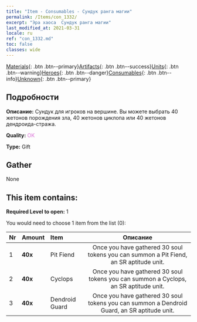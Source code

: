 ```yaml
---
title: "Item - Consumables - Сундук ранга магии"
permalink: /Items/con_1332/
excerpt: "Эра хаоса  Сундук ранга магии"
last_modified_at: 2021-03-31
locale: ru
ref: "con_1332.md"
toc: false
classes: wide
---
```

 [Materials](/ru/Items/){: .btn .btn--primary}[Artifacts](/ru/Items/Artifacts/){: .btn .btn--success}[Units](/ru/Items/Units/){: .btn .btn--warning}[Heroes](/ru/Items/Heroes/){: .btn .btn--danger}[Consumables](/ru/Items/Consumables/){: .btn .btn--info}[Unknown](/ru/Items/Unknown/){: .btn .btn--primary}

## Подробности
 **Описание:** Сундук для игроков на вершине. Вы можете выбрать 40 жетонов порождения зла, 40 жетонов циклопа или 40 жетонов дендроида-стража.

 **Quality:** <span style="color: #DA70D6">OK</span>

 **Type:** Gift

## Gather

  None

## This item contains:

 **Required Level to open:** 1

 You would need to choose 1 item from the list (0):

  | Nr | Amount |     Item    | Описание |
  |:---|:-------|:------------|:-----------:|
  | 1 |  **40x** | Pit Fiend | Once you have gathered 30 soul tokens you can summon a Pit Fiend, an SR aptitude unit.  | 
  | 2 |  **40x** | Cyclops | Once you have gathered 30 soul tokens you can summon a Cyclops, an SR aptitude unit.  | 
  | 3 |  **40x** | Dendroid Guard | Once you have gathered 30 soul tokens you can summon a Dendroid Guard, an SR aptitude unit.  | 
